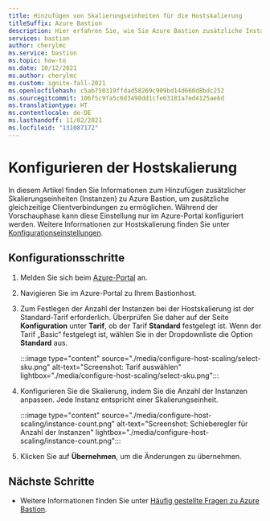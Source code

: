 ```yaml
---
title: Hinzufügen von Skalierungseinheiten für die Hostskalierung
titleSuffix: Azure Bastion
description: Hier erfahren Sie, wie Sie Azure Bastion zusätzliche Instanzen (Skalierungseinheiten) hinzufügen können.
services: bastion
author: cherylmc
ms.service: bastion
ms.topic: how-to
ms.date: 10/12/2021
ms.author: cherylmc
ms.custom: ignite-fall-2021
ms.openlocfilehash: c5ab750319ffdad58269c909bd14d660d8bdc252
ms.sourcegitcommit: 106f5c9fa5c6d3498dd1cfe63181a7ed4125ae6d
ms.translationtype: HT
ms.contentlocale: de-DE
ms.lasthandoff: 11/02/2021
ms.locfileid: "131087172"
---
```

# <a name="configure-host-scaling"></a>Konfigurieren der Hostskalierung

In diesem Artikel finden Sie Informationen zum Hinzufügen zusätzlicher Skalierungseinheiten (Instanzen) zu Azure Bastion, um zusätzliche gleichzeitige Clientverbindungen zu ermöglichen. Während der Vorschauphase kann diese Einstellung nur im Azure-Portal konfiguriert werden. Weitere Informationen zur Hostskalierung finden Sie unter [Konfigurationseinstellungen](configuration-settings.md#instance).

## <a name="configuration-steps"></a>Konfigurationsschritte

1. Melden Sie sich beim [Azure-Portal](https://ms.portal.azure.com) an.
1. Navigieren Sie im Azure-Portal zu Ihrem Bastionhost.
1. Zum Festlegen der Anzahl der Instanzen bei der Hostskalierung ist der Standard-Tarif erforderlich. Überprüfen Sie daher auf der Seite **Konfiguration** unter **Tarif**, ob der Tarif **Standard** festgelegt ist. Wenn der Tarif „Basic“ festgelegt ist, wählen Sie in der Dropdownliste die Option **Standard** aus. 

   :::image type="content" source="./media/configure-host-scaling/select-sku.png" alt-text="Screenshot: Tarif auswählen" lightbox="./media/configure-host-scaling/select-sku.png":::
1. Konfigurieren Sie die Skalierung, indem Sie die Anzahl der Instanzen anpassen. Jede Instanz entspricht einer Skalierungseinheit.

   :::image type="content" source="./media/configure-host-scaling/instance-count.png" alt-text="Screenshot: Schieberegler für Anzahl der Instanzen" lightbox="./media/configure-host-scaling/instance-count.png":::
1. Klicken Sie auf **Übernehmen**, um die Änderungen zu übernehmen.

## <a name="next-steps"></a>Nächste Schritte

* Weitere Informationen finden Sie unter [Häufig gestellte Fragen zu Azure Bastion](bastion-faq.md).
